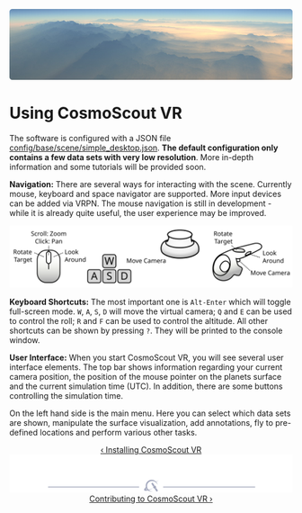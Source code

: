 <p align="center"> 
  <img src ="img/light-shafts.jpg" />
</p>

# Using CosmoScout VR

The software is configured with a JSON file [config/base/scene/simple_desktop.json](config/base/scene/simple_desktop.json). **The default configuration only contains a few data sets with very low resolution**. More in-depth information and some tutorials will be provided soon.

**Navigation:** There are several ways for interacting with the scene. Currently mouse, keyboard and space navigator are supported. More input devices can be added via VRPN. The mouse navigation is still in development - while it is already quite useful, the user experience may be improved.

<p align="center"> 
  <img src ="img/mouse_controls.svg" />
</p>

**Keyboard Shortcuts:** The most important one is `Alt-Enter` which will toggle full-screen mode. `W`, `A`, `S`, `D` will move the virtual camera; `Q` and `E` can be used to control the roll; `R` and `F` can be used to control the altitude. All other shortcuts can be shown by pressing `?`. They will be printed to the console window.</p>

**User Interface:** When you start CosmoScout VR, you will see several user interface elements. The top bar shows information regarding your current camera position, the position of the mouse pointer on the planets surface and the current simulation time (UTC). In addition, there are some buttons controlling the simulation time.

On the left hand side is the main menu. Here you can select which data sets are shown, manipulate the surface visualization, add annotations, fly to pre-defined locations and perform various other tasks.

<p align="center"><a href="installing.md">&lsaquo; Installing CosmoScout VR</a>  <img src ="img/nav-hr.svg"/> <a href="contributing.md">Contributing to CosmoScout VR &rsaquo;</a></p>